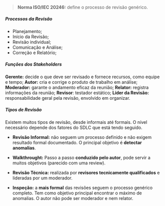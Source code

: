 
> **Norma ISO/IEC 20246:** define o processo de revisão genérico.

##### Processos da Revisão

- Planejamento;
- Início da Revisão;
- Revisão individual;
- Comunicação e Análise;
- Correção e Relatório;

##### Funções dos Stakeholders

**Gerente:** decide o que deve ser revisado e fornece recursos, como equipe e tempo;
**Autor:** cria e corrige o produto de trabalho em análise;
**Moderador:** garante o andamento eficaz da reunião;
**Relator:** registra informações da reunião;
**Revisor**: testador estático;
**Líder da Revisão:** responsabilidade geral pela revisão, envolvido em organizar.

##### Tipos de Revisão

Existem muitos tipos de revisão, desde informais até formais. O nível necessário depende dos fatores do SDLC que está tendo seguido.

- **Revisão Informal:** não seguem um processo definido e não exigem resultado formal documentado. O principal objetivo é **detectar anomalias**.

- **Walkthrought:** Passo a passo **conduzido pelo autor**, pode servir a muitos objetivos (parecido com uma review).

- **Revisão Técnica:** realizada por **revisores tecnicamente qualificados** e lideradas por um moderador.

- **Inspeção:** a **mais formal** das revisões seguem o processo genérico completo. Tem como objetivo principal encontrar o máximo de anomalias. O autor não pode ser moderador e nem relator.



